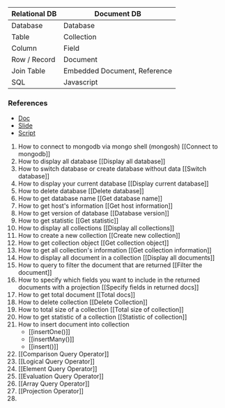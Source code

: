 
| Relational DB | Document DB |
| ---| -------|
| Database | Database
| Table | Collection |
| Column | Field |
| Row / Record | Document |
| Join Table | Embedded Document, Reference |
| SQL | Javascript |

### References ###
* [Doc](https://www.mongodb.com/docs/manual/reference/method/js-database/)
* [Slide](https://docs.google.com/presentation/d/1aCeWi88ujbziUZN-q3a2p-DyPfMz7TVLeWFkeJiLyE4/edit#slide=id.g80710baa59_0_971)
* [Script](https://github.com/ProgrammerZamanNow/belajar-mongodb/tree/master/scripts)

1. How to connect to mongodb via mongo shell (mongosh) [[Connect to mongodb]]
2. How to display all database [[Display all database]]
3. How to switch database or create database without data [[Switch database]]
4. How to display your current database [[Display current database]]
5. How to delete database [[Delete database]]
6. How to get database name [[Get database name]]
7. How to get host's information [[Get host information]]
8. How to get version of database [[Database version]]
9. How to get statistic [[Get statistic]]
10. How to display all collections [[Display all collections]]
11. How to create a new collection [[Create new collection]]
12. How to get collection object [[Get collection object]]
13. How to get all collection's information [[Get collection information]]
14. How to display all document in a collection [[Display all documents]]
15. How to query to filter the document that are returned [[Filter the document]]
16. How to specify which fields you want to include in the returned documents with a projection [[Specify fields in returned docs]]
17. How to get total document [[Total docs]]
18. How to delete collection [[Delete Collection]]
19. How to total size of a collection [[Total size of collection]]
20. How to get statistic of a collection [[Statistic of collection]]
21. How to insert document into collection
	* [[insertOne()]]
	* [[insertMany()]]
	* [[insert()]]
22. [[Comparison Query Operator]]
23. [[Logical Query Operator]]
24. [[Element Query Operator]]
25. [[Evaluation Query Operator]]
26. [[Array Query Operator]]
27. [[Projection Operator]]
28. 
